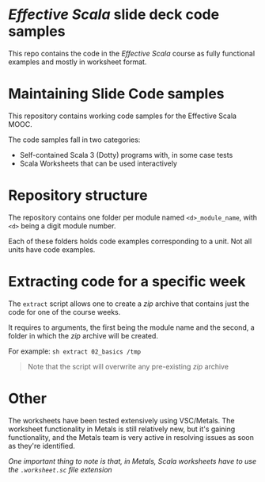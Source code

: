 # _Effective Scala_ slide deck code samples

This repo contains the code in the _Effective Scala_ course
as fully functional examples and mostly in worksheet format.

# Maintaining Slide Code samples

This repository contains working code samples for the
Effective Scala MOOC.

The code samples fall in two categories:

- Self-contained Scala 3 (Dotty) programs with, in some
  case tests
- Scala Worksheets that can be used interactively

# Repository structure

The repository contains one folder per module named `<d>_module_name`,
with `<d>` being a digit module number.

Each of these folders holds code examples corresponding to a unit. Not
all units have code examples.

# Extracting code for a specific week

The `extract` script allows one to create a _zip_ archive that
contains just the code for one of the course weeks.

It requires to arguments, the first being the module name and the
second, a folder in which the _zip_ archive will be created.

For example: `sh extract 02_basics /tmp`

> Note that the script will overwrite any pre-existing _zip_
> archive

# Other

The worksheets have been tested extensively using VSC/Metals. The
worksheet functionality in Metals is still relatively new, but it's
gaining functionality, and the Metals team is very active in resolving
issues as soon as they're identified.

_One important thing to note is that, in Metals, Scala worksheets have to
use the `.worksheet.sc` file extension_
